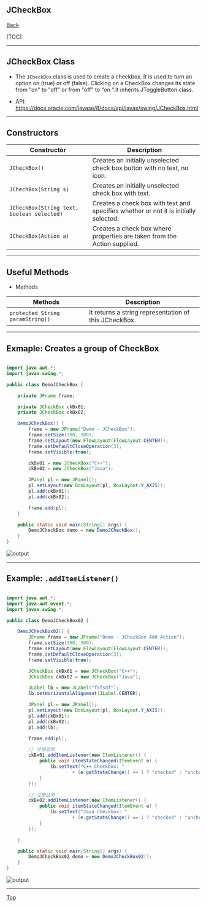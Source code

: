 ## JCheckBox

[Back](../java_swing.md)

[TOC]

---

## JCheckBox Class

- The `JCheckBox` class is used to create a checkbox. It is used to turn an option on (true) or off (false). Clicking on a CheckBox changes its state from "on" to "off" or from "off" to "on ".It inherits JToggleButton class.

- API: https://docs.oracle.com/javase/8/docs/api/javax/swing/JCheckBox.html

---

## Constructors

| Constructor                                | Description                                                                          |
| ------------------------------------------ | ------------------------------------------------------------------------------------ |
| `JCheckBox()`                              | Creates an initially unselected check box button with no text, no icon.              |
| `JChechBox(String s)`                      | Creates an initially unselected check box with text.                                 |
| `JCheckBox(String text, boolean selected)` | Creates a check box with text and specifies whether or not it is initially selected. |
| `JCheckBox(Action a)`                      | Creates a check box where properties are taken from the Action supplied.             |

---

## Useful Methods

- Methods

| Methods                          | Description                                           |
| -------------------------------- | ----------------------------------------------------- |
| `protected String paramString()` | It returns a string representation of this JCheckBox. |

---

## Exmaple: Creates a group of CheckBox

```java

import java.awt.*;
import javax.swing.*;

public class DemoJCheckBox {

    private JFrame frame;

    private JCheckBox ckBx01;
    private JCheckBox ckBx02;

    DemoJCheckBox() {
        frame = new JFrame("Demo - JCheckBox");
        frame.setSize(300, 300);
        frame.setLayout(new FlowLayout(FlowLayout.CENTER));
        frame.setDefaultCloseOperation(3);
        frame.setVisible(true);

        ckBx01 = new JCheckBox("C++");
        ckBx02 = new JCheckBox("Java");

        JPanel pl = new JPanel();
        pl.setLayout(new BoxLayout(pl, BoxLayout.Y_AXIS));
        pl.add(ckBx01);
        pl.add(ckBx02);

        frame.add(pl);
    }

    public static void main(String[] args) {
        DemoJCheckBox demo = new DemoJCheckBox();
    }
}

```

![output](https://static.javatpoint.com/java/swing/images/java-jcheckbox1.png)

---

## Example: `.addItemListener()`

```java

import java.awt.*;
import java.awt.event.*;
import javax.swing.*;

public class DemoJCheckBox02 {

    DemoJCheckBox02() {
        JFrame frame = new JFrame("Demo - JCheckBox Add Action");
        frame.setSize(300, 300);
        frame.setLayout(new FlowLayout(FlowLayout.CENTER));
        frame.setDefaultCloseOperation(3);
        frame.setVisible(true);

        JCheckBox ckBx01 = new JCheckBox("C++");
        JCheckBox ckBx02 = new JCheckBox("Java");

        JLabel lb = new JLabel("fdfsdf");
        lb.setHorizontalAlignment(JLabel.CENTER);

        JPanel pl = new JPanel();
        pl.setLayout(new BoxLayout(pl, BoxLayout.Y_AXIS));
        pl.add(ckBx01);
        pl.add(ckBx02);
        pl.add(lb);

        frame.add(pl);

        // 注册监听
        ckBx01.addItemListener(new ItemListener() {
            public void itemStateChanged(ItemEvent e) {
                lb.setText("C++ Checkbox: "
                        + (e.getStateChange() == 1 ? "checked" : "unchecked"));
            }
        });

        // 注册监听
        ckBx02.addItemListener(new ItemListener() {
            public void itemStateChanged(ItemEvent e) {
                lb.setText("Java Checkbox: "
                        + (e.getStateChange() == 1 ? "checked" : "unchecked"));
            }
        });

    }

    public static void main(String[] args) {
        DemoJCheckBox02 demo = new DemoJCheckBox02();
    }
}
```

![output](https://static.javatpoint.com/java/swing/images/java-jcheckbox2.png)

---

[Top](#jcheckbox)
